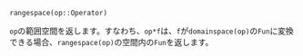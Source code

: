 ```
rangespace(op::Operator)
```

`op`の範囲空間を返します。すなわち、`op*f`は、`f`が`domainspace(op)`の`Fun`に変換できる場合、`rangespace(op)`の空間内の`Fun`を返します。
